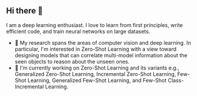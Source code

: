 ## Hi there 👋

I am a deep learning enthusiast. I love to learn from first principles, write efficient code, and train neural networks on large datasets. 

- 🔭 My research spans the areas of computer vision and deep learning. In particular, I'm interested in Zero-Shot Learning with a view toward designing models that can        correlate multi-model information about the seen objects to reason about the unseen ones.
- 🌱 I'm currently working on Zero-Shot Learning and its variants e.g., Generalized Zero-Shot Learning, Incremental Zero-Shot Learning, Few-Shot Learning, Generalized        Few-Shot Learning, and Few-Shot Class-Incremental Learning.
